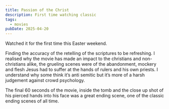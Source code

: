```yaml
---
title: Passion of the Christ
description: First time watching classic
tags:
  - movies
pubDate: 2025-04-20
---
```


Watched it for the first time this Easter weekend.

Finding the accuracy of the retelling of the scriptures to be refreshing. I realised why the movie has made an impact to the christians and non-christians alike, the grueling scenes were of the abandonment, mockery and flesh Jesus had to suffer at the hands of rulers and his own priests. I understand why some think it’s anti semitic but it’s more of a harsh judgement against crowd psychology.

The final 60 seconds of the movie, inside the tomb and the close up shot of his pierced hands into his face was a great ending scene, one of the classic ending scenes of all time.